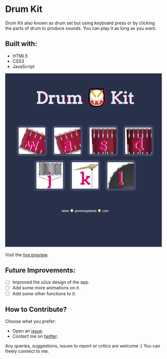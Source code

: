 # Drum Kit

Drum Kit also known as drum set but using keyboard press or by clicking the parts of drum to produce sounds. You can play it as long as you want.

## Built with:

- HTML5
- CSS3
- JavaScript

![Drum Kit Screenshot](img/screenshot.png "Drum Kit Screenshot")

Visit the [live preview](https://genesisgabiola.github.io/sandbox/drum-kit).

## Future Improvements:

- [ ] Improved the ui/ux design of the app.
- [ ] Add some more animations on it.
- [ ] Add some other functions to it.

## How to Contribute?

Choose what you prefer:

- Open an [issue](https://github.com/genesisgabiola/sandbox/issues).
- Contact me on [twitter](http://twitter.com/genesisgabiola).

Any queries, suggestions, issues to report or critics are welcome :) You can freely connect to me.